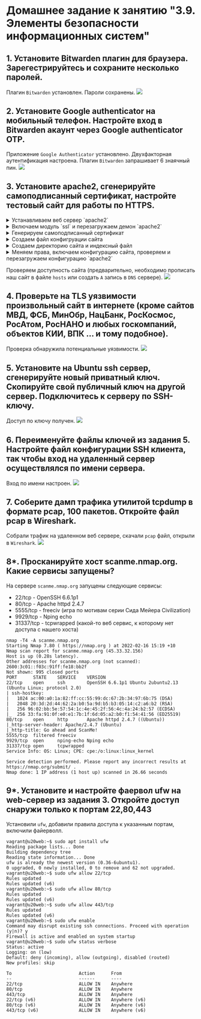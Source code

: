 # Домашнее задание к занятию "3.9. Элементы безопасности информационных систем"

## 1. Установите Bitwarden плагин для браузера. Зарегестрируйтесь и сохраните несколько паролей.

Плагин `Bitwarden` установлен. Пароли сохранены.
![](https://github.com/rudenko-ma/netology.homeworks/blob/main/03-sysadmin-09-security/img/q1.png)

## 2. Установите Google authenticator на мобильный телефон. Настройте вход в Bitwarden акаунт через Google authenticator OTP.

Приложение `Google Authenticator` установлено. Двухфакторная аутентификация настроена. Плагин `Bitwarden` запрашивает 6 знаячный пин.
![](https://github.com/rudenko-ma/netology.homeworks/blob/main/03-sysadmin-09-security/img/q2.png)

## 3. Установите apache2, сгенерируйте самоподписанный сертификат, настройте тестовый сайт для работы по HTTPS.

<details>
  <summary>Устанавливаем веб сервер `apache2`</summary>

  ```
vagrant@u20web:~$ sudo apt install apache2 -y     
Reading package lists... Done
Building dependency tree       
Reading state information... Done
The following additional packages will be installed:
  apache2-bin apache2-data apache2-utils libapr1 libaprutil1 libaprutil1-dbd-sqlite3 libaprutil1-ldap libjansson4 ssl-cert
Suggested packages:
  apache2-doc apache2-suexec-pristine | apache2-suexec-custom www-browser openssl-blacklist
The following NEW packages will be installed:
  apache2 apache2-bin apache2-data apache2-utils libapr1 libaprutil1 libaprutil1-dbd-sqlite3 libaprutil1-ldap libjansson4 ssl-cert
0 upgraded, 10 newly installed, 0 to remove and 62 not upgraded.
Need to get 1518 kB/1760 kB of archives.
After this operation, 7649 kB of additional disk space will be used.
Get:1 http://us.archive.ubuntu.com/ubuntu focal-updates/main amd64 apache2-bin amd64 2.4.41-4ubuntu3.9 [1180 kB]
Get:2 http://us.archive.ubuntu.com/ubuntu focal-updates/main amd64 apache2-data all 2.4.41-4ubuntu3.9 [159 kB]
Get:3 http://us.archive.ubuntu.com/ubuntu focal-updates/main amd64 apache2-utils amd64 2.4.41-4ubuntu3.9 [84.3 kB]
Get:4 http://us.archive.ubuntu.com/ubuntu focal-updates/main amd64 apache2 amd64 2.4.41-4ubuntu3.9 [95.5 kB]
Fetched 1518 kB in 3s (595 kB/s)
Preconfiguring packages ...
Selecting previously unselected package libapr1:amd64.
(Reading database ... 111201 files and directories currently installed.)
Preparing to unpack .../0-libapr1_1.6.5-1ubuntu1_amd64.deb ...
Unpacking libapr1:amd64 (1.6.5-1ubuntu1) ...
Selecting previously unselected package libaprutil1:amd64.
Preparing to unpack .../1-libaprutil1_1.6.1-4ubuntu2_amd64.deb ...
Unpacking libaprutil1:amd64 (1.6.1-4ubuntu2) ...
Selecting previously unselected package libaprutil1-dbd-sqlite3:amd64.
Preparing to unpack .../2-libaprutil1-dbd-sqlite3_1.6.1-4ubuntu2_amd64.deb ...
Unpacking libaprutil1-dbd-sqlite3:amd64 (1.6.1-4ubuntu2) ...
Selecting previously unselected package libaprutil1-ldap:amd64.
Preparing to unpack .../3-libaprutil1-ldap_1.6.1-4ubuntu2_amd64.deb ...
Unpacking libaprutil1-ldap:amd64 (1.6.1-4ubuntu2) ...
Selecting previously unselected package libjansson4:amd64.
Preparing to unpack .../4-libjansson4_2.12-1build1_amd64.deb ...
Unpacking libjansson4:amd64 (2.12-1build1) ...
Selecting previously unselected package apache2-bin.
Preparing to unpack .../5-apache2-bin_2.4.41-4ubuntu3.9_amd64.deb ...
Unpacking apache2-bin (2.4.41-4ubuntu3.9) ...
Selecting previously unselected package apache2-data.
Preparing to unpack .../6-apache2-data_2.4.41-4ubuntu3.9_all.deb ...
Unpacking apache2-data (2.4.41-4ubuntu3.9) ...
Selecting previously unselected package apache2-utils.
Preparing to unpack .../7-apache2-utils_2.4.41-4ubuntu3.9_amd64.deb ...
Unpacking apache2-utils (2.4.41-4ubuntu3.9) ...
Selecting previously unselected package apache2.
Preparing to unpack .../8-apache2_2.4.41-4ubuntu3.9_amd64.deb ...
Unpacking apache2 (2.4.41-4ubuntu3.9) ...
Selecting previously unselected package ssl-cert.
Preparing to unpack .../9-ssl-cert_1.0.39_all.deb ...
Unpacking ssl-cert (1.0.39) ...
Setting up libapr1:amd64 (1.6.5-1ubuntu1) ...
Setting up libjansson4:amd64 (2.12-1build1) ...
Setting up ssl-cert (1.0.39) ...
Setting up apache2-data (2.4.41-4ubuntu3.9) ...
Setting up libaprutil1:amd64 (1.6.1-4ubuntu2) ...
Setting up libaprutil1-ldap:amd64 (1.6.1-4ubuntu2) ...
Setting up libaprutil1-dbd-sqlite3:amd64 (1.6.1-4ubuntu2) ...
Setting up apache2-utils (2.4.41-4ubuntu3.9) ...
Setting up apache2-bin (2.4.41-4ubuntu3.9) ...
Setting up apache2 (2.4.41-4ubuntu3.9) ...
Enabling module mpm_event.
Enabling module authz_core.
Enabling module authz_host.
Enabling module authn_core.
Enabling module auth_basic.
Enabling module access_compat.
Enabling module authn_file.
Enabling module authz_user.
Enabling module alias.
Enabling module dir.
Enabling module autoindex.
Enabling module env.
Enabling module mime.
Enabling module negotiation.
Enabling module setenvif.
Enabling module filter.
Enabling module deflate.
Enabling module status.
Enabling module reqtimeout.
Enabling conf charset.
Enabling conf localized-error-pages.
Enabling conf other-vhosts-access-log.
Enabling conf security.
Enabling conf serve-cgi-bin.
Enabling site 000-default.
Created symlink /etc/systemd/system/multi-user.target.wants/apache2.service → /lib/systemd/system/apache2.service.
Created symlink /etc/systemd/system/multi-user.target.wants/apache-htcacheclean.service → /lib/systemd/system/apache-htcacheclean.service.
Processing triggers for ufw (0.36-6ubuntu1) ...
Processing triggers for systemd (245.4-4ubuntu3.13) ...
Processing triggers for man-db (2.9.1-1) ...
Processing triggers for libc-bin (2.31-0ubuntu9.2) ...
  ```
</details>

<details>
  <summary>Включаем модуль `ssl` и перезагружаем демон `apache2`</summary>

  ```
vagrant@u20web:~$ sudo a2enmod ssl
Considering dependency setenvif for ssl:
Module setenvif already enabled
Considering dependency mime for ssl:
Module mime already enabled
Considering dependency socache_shmcb for ssl:
Enabling module socache_shmcb.
Enabling module ssl.
See /usr/share/doc/apache2/README.Debian.gz on how to configure SSL and create self-signed certificates.
To activate the new configuration, you need to run:
  systemctl restart apache2
vagrant@u20web:~$ sudo systemctl restart apache2
  ```
</details>

<details>
  <summary>Генерируем самоподписанный сертификат</summary>

  ```
vagrant@u20web:~$ sudo openssl req -x509 -nodes -days 365 -newkey rsa:2048 \-keyout /etc/ssl/private/apache-selfsigned.key \-out /etc/ssl/certs/apache-selfsigned.crt \-subj "/C=RU/ST=FE/L=Khabarovsk/O=RudenkoMA/OU=Org/CN=u20web.home"
Generating a RSA private key
................+++++
.......+++++
writing new private key to '/etc/ssl/private/apache-selfsigned.key'
-----
  ```
</details>

<details>
  <summary>Создаем файл конфигруации сайта</summary>

  ```
vagrant@u20web:~$ sudo vim /etc/apache2/sites-available/u20web.conf
vagrant@u20web:~$ cat /etc/apache2/sites-available/u20web.conf
<VirtualHost *:443>
        ServerName u20web.home
        DocumentRoot /var/www/u20web
        SSLEngine on
        SSLCertificateFile /etc/ssl/certs/apache-selfsigned.crt
        SSLCertificateKeyFile /etc/ssl/private/apache-selfsigned.key
</VirtualHost>
  ```
</details>

<details>
  <summary>Создаем директорию сайта и индексный файл</summary>

  ```
vagrant@u20web:~$ sudo mkdir /var/www/u20web
vagrant@u20web:~$ sudo vim /var/www/u20web/index.html
vagrant@u20web:~$ cat /var/www/u20web/index.html     
<!DOCTYPE html>
<html>
<head>
  <title>Homework 3.9</title>
</head>
<body>
  <h1>It works!</h1>
  <p>This page was served with Apache2 server over SSL.</p>
</body>
</html>
  ```
</details>

<details>
  <summary>Меняем права, включаем конфигурацию сайта, проверяем и перезагружаем конфигурацию `apache2`</summary>
  
  ```
vagrant@u20web:~$ sudo chown -R www-data:www-data /var/www/u20web/
vagrant@u20web:~$ sudo a2ensite u20web
Enabling site u20web.
To activate the new configuration, you need to run:
  systemctl reload apache2
vagrant@u20web:~$ sudo apache2ctl configtest 
Syntax OK
vagrant@u20web:~$ sudo systemctl reload apache2
  ```
</details>

Проверяем доступность сайта (предварительно, необходимо прописать наш сайт в файле `hosts` или создать `A` запись в `DNS` сервере).
![](https://github.com/rudenko-ma/netology.homeworks/blob/main/03-sysadmin-09-security/img/q3.png)

## 4. Проверьте на TLS уязвимости произвольный сайт в интернете (кроме сайтов МВД, ФСБ, МинОбр, НацБанк, РосКосмос, РосАтом, РосНАНО и любых госкомпаний, объектов КИИ, ВПК ... и тому подобное).

Проверка обнаружила потенциальные уязвимости.
![](https://github.com/rudenko-ma/netology.homeworks/blob/main/03-sysadmin-09-security/img/q4.png)

## 5. Установите на Ubuntu ssh сервер, сгенерируйте новый приватный ключ. Скопируйте свой публичный ключ на другой сервер. Подключитесь к серверу по SSH-ключу.
 
Доступ по ключу получен.
![](https://github.com/rudenko-ma/netology.homeworks/blob/main/03-sysadmin-09-security/img/q5.png)

## 6. Переименуйте файлы ключей из задания 5. Настройте файл конфигурации SSH клиента, так чтобы вход на удаленный сервер осуществлялся по имени сервера.

Вход по имени настроен.
![](https://github.com/rudenko-ma/netology.homeworks/blob/main/03-sysadmin-09-security/img/q6.png)

## 7. Соберите дамп трафика утилитой tcpdump в формате pcap, 100 пакетов. Откройте файл pcap в Wireshark.

Собрали трафик на удаленном веб сервере, скачали `pcap` файл, открыли в `Wireshark`.
![](https://github.com/rudenko-ma/netology.homeworks/blob/main/03-sysadmin-09-security/img/q7.png)

## 8*. Просканируйте хост scanme.nmap.org. Какие сервисы запущены?

На сервере `scanme.nmap.org` запущены следующие сервисы:
- 22/tcp - OpenSSH 6.6.1p1
- 80/tcp - Apache httpd 2.4.7
- 5555/tcp - freeciv (игра по мотивам серии Сида Мейера Civilization)
- 9929/tcp - Nping echo
- 31337/tcp - tcpwrapped (какой-то веб сервис, к которому нет доступа с нашего хоста)

```
nmap -T4 -A scanme.nmap.org
Starting Nmap 7.80 ( https://nmap.org ) at 2022-02-16 15:19 +10
Nmap scan report for scanme.nmap.org (45.33.32.156)
Host is up (0.28s latency).
Other addresses for scanme.nmap.org (not scanned): 2600:3c01::f03c:91ff:fe18:bb2f
Not shown: 995 closed ports
PORT      STATE    SERVICE    VERSION
22/tcp    open     ssh        OpenSSH 6.6.1p1 Ubuntu 2ubuntu2.13 (Ubuntu Linux; protocol 2.0)
| ssh-hostkey: 
|   1024 ac:00:a0:1a:82:ff:cc:55:99:dc:67:2b:34:97:6b:75 (DSA)
|   2048 20:3d:2d:44:62:2a:b0:5a:9d:b5:b3:05:14:c2:a6:b2 (RSA)
|   256 96:02:bb:5e:57:54:1c:4e:45:2f:56:4c:4a:24:b2:57 (ECDSA)
|_  256 33:fa:91:0f:e0:e1:7b:1f:6d:05:a2:b0:f1:54:41:56 (ED25519)
80/tcp    open     http       Apache httpd 2.4.7 ((Ubuntu))
|_http-server-header: Apache/2.4.7 (Ubuntu)
|_http-title: Go ahead and ScanMe!
5555/tcp  filtered freeciv
9929/tcp  open     nping-echo Nping echo
31337/tcp open     tcpwrapped
Service Info: OS: Linux; CPE: cpe:/o:linux:linux_kernel

Service detection performed. Please report any incorrect results at https://nmap.org/submit/ .
Nmap done: 1 IP address (1 host up) scanned in 26.66 seconds
```

## 9*. Установите и настройте фаервол ufw на web-сервер из задания 3. Откройте доступ снаружи только к портам 22,80,443

Установили `ufw`, добавили правила доступа к указанным портам, включили файерволл.

```
vagrant@u20web:~$ sudo apt install ufw
Reading package lists... Done
Building dependency tree       
Reading state information... Done
ufw is already the newest version (0.36-6ubuntu1).
0 upgraded, 0 newly installed, 0 to remove and 62 not upgraded.
vagrant@u20web:~$ sudo ufw allow 22/tcp
Rules updated
Rules updated (v6)
vagrant@u20web:~$ sudo ufw allow 80/tcp
Rules updated
Rules updated (v6)
vagrant@u20web:~$ sudo ufw allow 443/tcp
Rules updated
Rules updated (v6)
vagrant@u20web:~$ sudo ufw enable
Command may disrupt existing ssh connections. Proceed with operation (y|n)? y
Firewall is active and enabled on system startup
vagrant@u20web:~$ sudo ufw status verbose
Status: active
Logging: on (low)
Default: deny (incoming), allow (outgoing), disabled (routed)
New profiles: skip

To                         Action      From
--                         ------      ----
22/tcp                     ALLOW IN    Anywhere                  
80/tcp                     ALLOW IN    Anywhere                  
443/tcp                    ALLOW IN    Anywhere                  
22/tcp (v6)                ALLOW IN    Anywhere (v6)             
80/tcp (v6)                ALLOW IN    Anywhere (v6)             
443/tcp (v6)               ALLOW IN    Anywhere (v6) 
```

